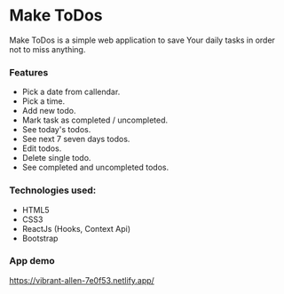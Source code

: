 # Make ToDos

Make ToDos is a simple web application to save Your daily tasks in order not to miss anything.

### Features
* Pick a date from callendar.
* Pick a time.
* Add new todo.
* Mark task as completed / uncompleted.
* See today's todos.
* See next 7 seven days todos.
* Edit todos.
* Delete single todo.
* See completed and uncompleted todos.

### Technologies used:
* HTML5
* CSS3
* ReactJs (Hooks, Context Api)
* Bootstrap

### App demo
https://vibrant-allen-7e0f53.netlify.app/
